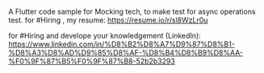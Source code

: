 A Flutter code sample for Mocking tech, to make test for async operations test. for #Hiring , my resume: https://resume.io/r/sl8WzLr0u

for #Hiring and develope your knowledgement (LinkedIn): https://www.linkedin.com/in/%D8%B2%D8%A7%D9%87%D8%B1-%D8%A3%D8%AD%D9%85%D8%AF-%D8%B4%D8%B9%D8%AA-%F0%9F%87%B5%F0%9F%87%B8-52b2b3293